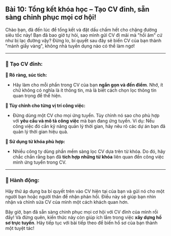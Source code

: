 ## Bài 10: Tổng kết khóa học – Tạo CV đỉnh, sẵn sàng chinh phục mọi cơ hội!

Chào bạn, đã đến lúc để tổng kết và đặt dấu chấm hết cho chặng đường siêu tốc này! Bạn đã bao giờ tự hỏi, sao mình gửi CV đi mãi mà "hồi âm" cứ như bị lạc đường vậy? Đừng lo, bí quyết sau đây sẽ biến CV của bạn thành "mảnh giấy vàng", không nhà tuyển dụng nào có thể làm ngơ!

---

### 📌 Tạo CV đỉnh:

**🔹 Rõ ràng, súc tích:**
- Hãy làm cho mỗi phần trong CV của bạn **ngắn gọn và đến điểm**. Nhớ, ít chữ không có nghĩa là ít thông tin, mà là biết cách chọn lọc thông tin quan trọng để thể hiện.

**🔹 Tùy chỉnh cho từng vị trí công việc:**
- Đừng dùng một CV cho mọi ứng tuyển. Tùy chỉnh nó sao cho phù hợp với **yêu cầu và mô tả công việc** mà bạn đang ứng tuyển. Ví dụ: Nếu công việc đó cần kỹ năng quản lý thời gian, hãy nêu rõ các dự án bạn đã quản lý thời gian hiệu quả.

**🔹 Sử dụng từ khóa phù hợp:**
- Nhiều công ty dùng phần mềm sàng lọc CV dựa trên từ khóa. Do đó, hãy chắc chắn rằng bạn đã **tích hợp những từ khóa** liên quan đến công việc mình ứng tuyển trong CV.

---

### 🚀 Hành động:

Hãy thử áp dụng ba bí quyết trên vào CV hiện tại của bạn và gửi nó cho một người bạn hoặc người thân để nhận phản hồi. Điều này sẽ giúp bạn nhìn nhận và chỉnh sửa CV của mình một cách khách quan hơn.

Bây giờ, bạn đã sẵn sàng chinh phục mọi cơ hội với CV đỉnh của mình rồi đấy! Và đừng quên, kiến thức này còn giúp ích lắm trong việc **xây dựng hồ sơ trực tuyến**. Hãy tiếp tục với bài tiếp theo để biến hồ sơ của bạn thành một tuyệt tác!